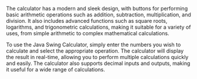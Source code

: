 The calculator has a modern and sleek design, with buttons for performing basic arithmetic operations such as addition, subtraction, multiplication, and division. It also includes advanced functions such as square roots, logarithms, and trigonometric calculations, making it suitable for a variety of uses, from simple arithmetic to complex mathematical calculations.

To use the Java Swing Calculator, simply enter the numbers you wish to calculate and select the appropriate operation. The calculator will display the result in real-time, allowing you to perform multiple calculations quickly and easily. The calculator also supports decimal inputs and outputs, making it useful for a wide range of calculations.
